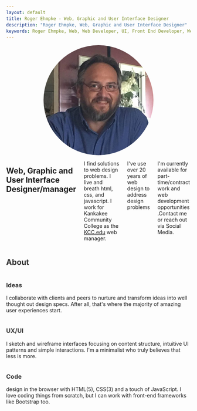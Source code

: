```yaml
---
layout: default
title: Roger Ehmpke - Web, Graphic and User Interface Designer
description: "Roger Ehmpke, Web, Graphic and User Interface Designer"
keywords: Roger Ehmpke, Web, Web Developer, UI, Front End Developer, Web Designer,
---
```

<script
  src="http://code.jquery.com/jquery-3.3.1.min.js"
  integrity="sha256-FgpCb/KJQlLNfOu91ta32o/NMZxltwRo8QtmkMRdAu8="
  crossorigin="anonymous"></script>
<script >
  $(document).ready(function() {
    //feed to parse
    var feed = "http://feeds.feedburner.com/raymondcamdensblog?format=xml";
    
    $.ajax(feed, {
        accepts:{
            xml:"application/rss+xml"
        },
        dataType:"xml",
        success:function(data) {
            //Credit: http://stackoverflow.com/questions/10943544/how-to-parse-an-rss-feed-using-javascript

            $(data).find("item").each(function () { // or "item" or whatever suits your feed
                var el = $(this);
                console.log("------------------------");
                console.log("title      : " + el.find("title").text());
                console.log("link       : " + el.find("link").text());
                console.log("description: " + el.find("description").text());
            });
    

        }   
    });
    
});
</script>
<section class="hero-shot">
  <div class="row space-top space-bottom double">
    <div class="column">
      <div class="columns large-4 medium-4">
        <img src="/assets/img/roger.jpg" style="border-radius: 50%;border: 0 solid white;margin:0 auto;"/>
      </div>
      <div class="columns large-8 medium-8">
      <h2>Web, Graphic and User Interface Designer/manager</h2>
      <p>I find solutions to web design problems. I live and breath html, css, and javascript. I work for Kankakee Community College as the <a href="http://www.kcc.edu">KCC.edu</a> web manager.</p>
      <p>I've use over 20 years of web design to address design problems</p>
      <p>I'm currently available for part-time/contract work and web development opportunities.
​​​​​​​Contact me or reach out via Social Media.</p>
      </div>
    </div>
  </div>
</section>
<section id="why">
    <div class="container">
        <div class="row space-top">
          <div class="column">
            <div class="columns large-12 text-center">
                <h2 class="section-heading" style="color:#333333;">About</h2>
                <hr class="primary">
                <br>
            </div>
          </div>
        </div>
    </div>
    <div class="container">
        <div class="row">
          <div class="column">
            <div class="columns large-4 medium-4 text-center">
                <div class="service-box">
                    <i class="fa fa-4x fa-diamond wow bounceIn text-primary" style="color:#fdcc52;"></i>
                    <h3 style="color:#333333;">Ideas</h3>
                    <p class="text-muted">I collaborate with clients and peers to nurture and transform ideas into well thought out design specs. After all, that's where the majority of amazing user experiences start.</p>
                </div>
            </div>
            <div class="columns large-4 medium-4 text-center">
                <div class="service-box">
                    <i class="fa fa-4x fa-magic wow bounceIn text-primary" style="color:#fdcc52;" data-wow-delay=".2s"></i>
                    <h3 style="color:#333333;">UX/UI</h3>
                    <p class="text-muted">I sketch and wireframe interfaces focusing on content structure, intuitive UI patterns and simple interactions. I'm a minimalist who truly believes that less is more.</p>
                </div>
            </div>
                <div class="columns large-4 medium-4 text-center">
                <div class="service-box">
                    <i class="fa fa-4x fa-code wow bounceIn text-primary" style="color:#fdcc52;" data-wow-delay=".3s"></i>
                    <h3 style="color:#333333;">Code</h3>
                    <p class="text-muted"> design in the browser with HTML(5), CSS(3) and a touch of JavaScript. I love coding things from scratch, but I can work with front-end frameworks like Bootstrap too.</p>
                </div>
              </div>
            </div>
        </div>
    </div>
</section>
